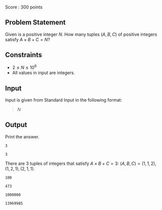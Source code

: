 Score : $300$ points

## Problem Statement

Given is a positive integer $N$.
How many tuples $(A,B,C)$ of positive integers satisfy $A \times B + C = N$?

## Constraints

- $2 \leq N \leq 10^6$
- All values in input are integers.

## Input

Input is given from Standard Input in the following format:

> $N$

## Output

Print the answer.

```input1
3
```

```output1
3
```

There are $3$ tuples of integers that satisfy $A \times B + C = 3$: $(A, B, C) = (1, 1, 2), (1, 2, 1), (2, 1, 1)$.

```input2
100
```

```output2
473
```

```input3
1000000
```

```output3
13969985
```